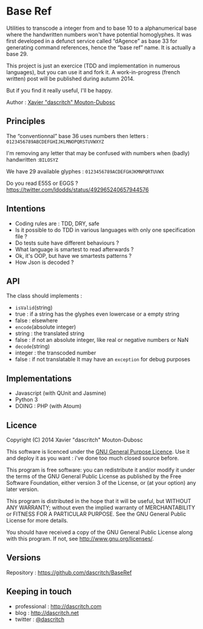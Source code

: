 Base Ref
========
Utilities to transcode a integer from and to base 10 to a alphanumerical base where the handwritten numbers won't have potential homoglyphes. It was first developed in a defunct service called “dAgence” as base 33 for generating command references, hence the “base ref” name.
It is actually a base 29.

This project is just an exercice (TDD and implementation in numerous languages), but you can use it and fork it. A work-in-progress (french written) post will be published during autumn 2014.

But if you find it really useful, I'll be happy.

Author : [Xavier "dascritch" Mouton-Dubosc](http://dascritch.com)

Principles
----------
The “conventionnal” base 36 uses numbers then letters : `0123456789ABCDEFGHIJKLMNOPQRSTUVWXYZ`

I'm removing any letter that may be confused with numbers when (badly) handwritten :`BILOSYZ`

We have 29 available glyphes : `0123456789ACDEFGHJKMNPQRTUVWX`

Do you read E55S or EGGS ? https://twitter.com/ldodds/status/492965240657944576

Intentions
----------
* Coding rules are : TDD, DRY, safe
* Is it possible to do TDD in various languages with only one specification file ?
* Do tests suite have different behaviours ?
* What language is smartest to read afterwards ?
* Ok, it's OOP, but have we smartests patterns ?
* How Json is decoded ?

API
---
The class should implements :

* `isValid`(string)
 * true : if a string has the glyphes even lowercase or a empty string
 * false  : elsewhere
* `encode`(absolute integer)
 * string : the translated string
 * false : if not an absolute integer, like real or negative numbers or NaN
* `decode`(string)
 * integer : the transcoded number
 * false : if not translatable
It may have an `exception` for debug purposes

Implementations
---------------
* Javascript (with QUnit and Jasmine)
* Python 3
* DOING : PHP (with Atoum)

Licence
-------
Copyright (C) 2014 Xavier "dascritch" Mouton-Dubosc

This software is licenced under the [GNU General Purpose Licence](http://www.gnu.org/licenses/gpl-3.0.txt).
Use it and deploy it as you want : i've done too much closed source before.

This program is free software: you can redistribute it and/or modify
it under the terms of the GNU General Public License as published by
the Free Software Foundation, either version 3 of the License, or
(at your option) any later version.

This program is distributed in the hope that it will be useful,
but WITHOUT ANY WARRANTY; without even the implied warranty of
MERCHANTABILITY or FITNESS FOR A PARTICULAR PURPOSE.  See the
GNU General Public License for more details.

You should have received a copy of the GNU General Public License
along with this program.  If not, see <http://www.gnu.org/licenses/>.

Versions
--------
Repository : <https://github.com/dascritch/BaseRef>

Keeping in touch
----------------
* professional : <http://dascritch.com>
* blog : <http://dascritch.net>
* twitter : [@dascritch](https://twitter.com/dascritch)